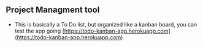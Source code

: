 ## Project Managment tool

 * This is basically a To Do list, but organized like a kanban board, you can
 test the app going [https://todo-kanban-app.herokuapp.com](https://todo-kanban-app.herokuapp.com)